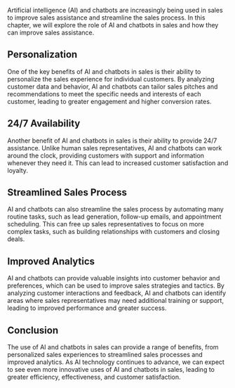 
Artificial intelligence (AI) and chatbots are increasingly being used in sales to improve sales assistance and streamline the sales process. In this chapter, we will explore the role of AI and chatbots in sales and how they can improve sales assistance.

Personalization
---------------

One of the key benefits of AI and chatbots in sales is their ability to personalize the sales experience for individual customers. By analyzing customer data and behavior, AI and chatbots can tailor sales pitches and recommendations to meet the specific needs and interests of each customer, leading to greater engagement and higher conversion rates.

24/7 Availability
-----------------

Another benefit of AI and chatbots in sales is their ability to provide 24/7 assistance. Unlike human sales representatives, AI and chatbots can work around the clock, providing customers with support and information whenever they need it. This can lead to increased customer satisfaction and loyalty.

Streamlined Sales Process
-------------------------

AI and chatbots can also streamline the sales process by automating many routine tasks, such as lead generation, follow-up emails, and appointment scheduling. This can free up sales representatives to focus on more complex tasks, such as building relationships with customers and closing deals.

Improved Analytics
------------------

AI and chatbots can provide valuable insights into customer behavior and preferences, which can be used to improve sales strategies and tactics. By analyzing customer interactions and feedback, AI and chatbots can identify areas where sales representatives may need additional training or support, leading to improved performance and greater success.

Conclusion
----------

The use of AI and chatbots in sales can provide a range of benefits, from personalized sales experiences to streamlined sales processes and improved analytics. As AI technology continues to advance, we can expect to see even more innovative uses of AI and chatbots in sales, leading to greater efficiency, effectiveness, and customer satisfaction.
